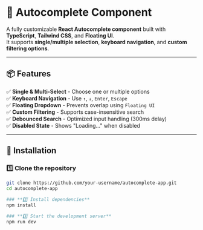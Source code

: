 # 🚀 Autocomplete Component

A fully customizable **React Autocomplete component** built with **TypeScript**, **Tailwind CSS**, and **Floating UI**.  
It supports **single/multiple selection**, **keyboard navigation**, and **custom filtering options**.

---

## **📦 Features**
✅ **Single & Multi-Select** - Choose one or multiple options  
✅ **Keyboard Navigation** - Use `↑`, `↓`, `Enter`, `Escape`  
✅ **Floating Dropdown** - Prevents overlap using `Floating UI`  
✅ **Custom Filtering** - Supports case-insensitive search  
✅ **Debounced Search** - Optimized input handling (300ms delay)  
✅ **Disabled State** - Shows "Loading..." when disabled  

---

## **🚀 Installation**
### **1️⃣ Clone the repository**
```sh
git clone https://github.com/your-username/autocomplete-app.git
cd autocomplete-app

### **2️⃣ Install dependencies**
npm install

### **3️⃣ Start the development server**
npm run dev
